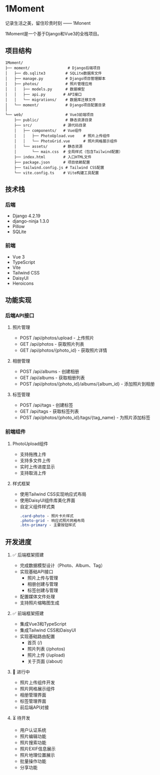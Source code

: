 # 1Moment
记录生活之美，留住珍贵时刻 —— 1Monent

1Moment是一个基于Django和Vue3的全栈项目。

## 项目结构

```
1Moment/
├── moment/                 # Django后端项目
│   ├── db.sqlite3         # SQLite数据库文件
│   ├── manage.py          # Django项目管理脚本
│   ├── photos/            # 照片管理应用
│   │   ├── models.py      # 数据模型
│   │   ├── api.py        # API接口
│   │   └── migrations/    # 数据库迁移文件
│   └── moment/            # Django项目配置目录
│
└── web/                   # Vue3前端项目
    ├── public/            # 静态资源目录
    ├── src/              # 源代码目录
    │   ├── components/   # Vue组件
    │   │   ├── PhotoUpload.vue    # 照片上传组件
    │   │   └── PhotoGrid.vue      # 照片网格展示组件
    │   └── assets/       # 静态资源
    │       └── main.css  # 全局样式（包含Tailwind配置）
    ├── index.html        # 入口HTML文件
    ├── package.json      # 项目依赖配置
    ├── tailwind.config.js # Tailwind CSS配置
    └── vite.config.ts    # Vite构建工具配置
```

## 技术栈

### 后端
- Django 4.2.19  
- django-ninja 1.3.0
- Pillow
- SQLite

### 前端
- Vue 3
- TypeScript
- Vite
- Tailwind CSS
- DaisyUI
- Heroicons

## 功能实现

### 后端API接口
1. 照片管理
   - POST /api/photos/upload - 上传照片
   - GET /api/photos - 获取照片列表
   - GET /api/photos/{photo_id} - 获取照片详情

2. 相册管理
   - POST /api/albums - 创建相册
   - GET /api/albums - 获取相册列表
   - POST /api/photos/{photo_id}/albums/{album_id} - 添加照片到相册

3. 标签管理
   - POST /api/tags - 创建标签
   - GET /api/tags - 获取标签列表
   - POST /api/photos/{photo_id}/tags/{tag_name} - 为照片添加标签

### 前端组件
1. PhotoUpload组件
   - 支持拖拽上传
   - 支持多文件上传
   - 实时上传进度显示
   - 支持取消上传

2. 样式框架
   - 使用Tailwind CSS实现响应式布局
   - 使用DaisyUI组件库美化界面
   - 自定义组件样式类
     ```css
     .card-photo - 照片卡片样式
     .photo-grid - 响应式照片网格布局
     .btn-primary - 主要按钮样式
     ```

## 开发进度
1. ✅ 后端框架搭建
   - 完成数据模型设计（Photo、Album、Tag）
   - 实现基础API接口
     - 照片上传与管理
     - 相册创建与管理
     - 标签创建与管理
   - 配置媒体文件处理
   - 支持照片缩略图生成

2. ✅ 前端框架搭建
   - 集成Vue3和TypeScript
   - 集成Tailwind CSS和DaisyUI
   - 实现基础路由配置
     - 首页 (/)
     - 照片列表 (/photos)
     - 照片上传 (/upload)
     - 关于页面 (/about)

3. 🚧 进行中
   - 照片上传组件开发
   - 照片网格展示组件
   - 相册管理界面
   - 标签管理界面
   - 前后端API对接

4. ⏳ 待开发
   - 用户认证系统
   - 照片编辑功能
   - 照片搜索功能
   - 照片EXIF信息展示
   - 照片地理位置展示
   - 批量操作功能
   - 分享功能
